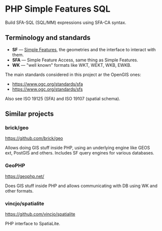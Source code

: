 # PHP Simple Features SQL

Build SFA-SQL (SQL/MM) expressions using SFA-CA syntax.



## Terminology and standards

- **SF** — [Simple Features](https://en.wikipedia.org/wiki/Simple_Features),
the geometries and the interface to interact with them.
- **SFA** — Simple Feature Access, same thing as Simple Features.
- **WK** — "well known" formats like WKT, WEKT, WKB, EWKB.

The main standards considered in this project ar the OpenGIS ones:

- https://www.ogc.org/standards/sfa
- https://www.ogc.org/standards/sfs

Also see ISO 19125 (SFA) and ISO 19107 (spatial schema).

## Similar projects

### brick/geo

https://github.com/brick/geo

Allows doing GIS stuff inside PHP, using an underlying engine like GEOS ext,
PostGIS and others. Includes SF query engines for various databases.

### GeoPHP

https://geophp.net/

Does GIS stuff inside PHP and allows communicating with DB using WK and other
formats.

### vincjo/spatialite

https://github.com/vincjo/spatialite

PHP interface to SpatiaLite.
